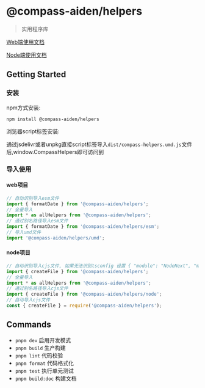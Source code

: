 # @compass-aiden/helpers

> 实用程序库

[Web端使用文档](https://aiden-fe.github.io/compass-helpers/browser/)

[Node端使用文档](https://aiden-fe.github.io/compass-helpers/node/)

## Getting Started

### 安装

npm方式安装:

`npm install @compass-aiden/helpers`

浏览器script标签安装:

通过jsdelivr或者unpkg直接script标签导入`dist/compass-helpers.umd.js`文件后,window.CompassHelpers即可访问到

### 导入使用

#### web项目

```typescript
// 自动识别导入esm文件
import { formatDate } from '@compass-aiden/helpers';
// 全量导入
import * as allHelpers from '@compass-aiden/helpers';
// 通过别名路径导入esm文件
import { formatDate } from '@compass-aiden/helpers/esm';
// 导入umd文件
import '@compass-aiden/helpers/umd';
```

#### node项目

```typescript
// 自动识别导入cjs文件, 如果无法识别tsconfig 设置 { "module": "NodeNext", "moduleResolution": "NodeNext" }
import { createFile } from '@compass-aiden/helpers';
// 全量导入
import * as allHelpers from '@compass-aiden/helpers';
// 通过别名路径导入cjs文件
import { createFile } from '@compass-aiden/helpers/node';
// 自动导入cjs文件
const { createFile } = require('@compass-aiden/helpers');
```

## Commands

- `pnpm dev` 启用开发模式
- `pnpm build` 生产构建
- `pnpm lint` 代码校验
- `pnpm format` 代码格式化
- `pnpm test` 执行单元测试
- `pnpm build:doc` 构建文档
